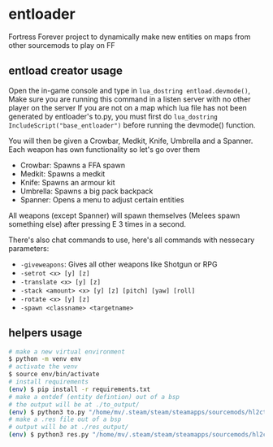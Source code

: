# entloader
Fortress Forever project to dynamically make new entities on maps from other sourcemods to play on FF

## entload creator usage
Open the in-game console and type in `lua_dostring entload.devmode()`, Make sure you are running this command in a listen server with no other player on the server
If you are not on a map which lua file has not been generated by entloader's to.py, you must first do `lua_dostring IncludeScript("base_entloader")` before running the devmode() function.

You will then be given a Crowbar, Medkit, Knife, Umbrella and a Spanner. Each weapon has own functionality so let's go over them
- Crowbar: Spawns a FFA spawn
- Medkit: Spawns a medkit
- Knife: Spawns an armour kit
- Umbrella: Spawns a big pack backpack
- Spanner: Opens a menu to adjust certain entities

All weapons (except Spanner) will spawn themselves (Melees spawn something else) after pressing E 3 times in a second.

There's also chat commands to use, here's all commands with nessecary parameters:
- `-giveweapons`: Gives all other weapons like Shotgun or RPG
- `-setrot <x> [y] [z]`
- `-translate <x> [y] [z]`
- `-stack <amount> <x> [y] [z] [pitch] [yaw] [roll]`
- `-rotate <x> [y] [z]`
- `-spawn <classname> <targetname>`

## helpers usage
```sh
# make a new virtual environment
$ python -m venv env
# activate the venv
$ source env/bin/activate
# install requirements
(env) $ pip install -r requirements.txt
# make a entdef (entity defintion) out of a bsp
# the output will be at ./to_output/ 
(env) $ python3 to.py "/home/mv/.steam/steam/steamapps/sourcemods/hl2ctf/maps/ctf_lambdabunker.bsp"
# make a .res file out of a bsp
# output will be at ./res_output/
(env) $ python3 res.py "/home/mv/.steam/steam/steamapps/sourcemods/hl2ctf/maps/ctf_lambdabunker.bsp"
```
